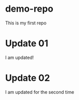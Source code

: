 # demo-repo
This is my first repo

# Update 01
I am updated!

# Update 02
I am updated for the second time
